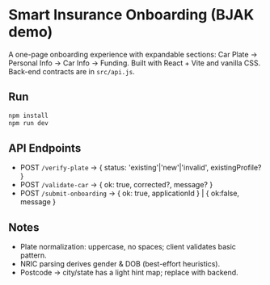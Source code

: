 # Smart Insurance Onboarding (BJAK demo)

A one-page onboarding experience with expandable sections: Car Plate → Personal Info → Car Info → Funding. Built with React + Vite and vanilla CSS. Back-end contracts are in `src/api.js`.

## Run
```bash
npm install
npm run dev
```

## API Endpoints
- POST `/verify-plate` → { status: 'existing'|'new'|'invalid', existingProfile? }
- POST `/validate-car` → { ok: true, corrected?, message? }
- POST `/submit-onboarding` → { ok: true, applicationId } | { ok:false, message }

## Notes
- Plate normalization: uppercase, no spaces; client validates basic pattern.
- NRIC parsing derives gender & DOB (best-effort heuristics).
- Postcode → city/state has a light hint map; replace with backend.

